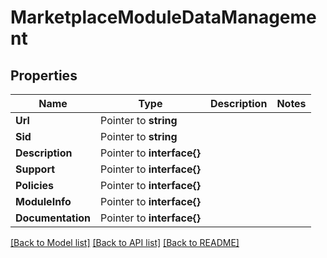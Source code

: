 # MarketplaceModuleDataManagement

## Properties

Name | Type | Description | Notes
------------ | ------------- | ------------- | -------------
**Url** | Pointer to **string** |  |
**Sid** | Pointer to **string** |  |
**Description** | Pointer to **interface{}** |  |
**Support** | Pointer to **interface{}** |  |
**Policies** | Pointer to **interface{}** |  |
**ModuleInfo** | Pointer to **interface{}** |  |
**Documentation** | Pointer to **interface{}** |  |

[[Back to Model list]](../README.md#documentation-for-models) [[Back to API list]](../README.md#documentation-for-api-endpoints) [[Back to README]](../README.md)


